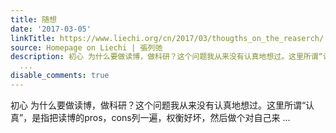 ```yaml
---
title: 随想
date: '2017-03-05'
linkTitle: https://www.liechi.org/cn/2017/03/thougths_on_the_reaserch/
source: Homepage on Liechi | 張列弛
description: 初心 为什么要做读博，做科研？这个问题我从来没有认真地想过。这里所谓“认真”，是指把读博的pros，cons列一遍，权衡好坏，然后做个对自己来
  ...
disable_comments: true
---
```

初心 为什么要做读博，做科研？这个问题我从来没有认真地想过。这里所谓“认真”，是指把读博的pros，cons列一遍，权衡好坏，然后做个对自己来 ...